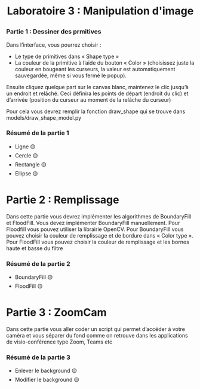 # <p align="center">Laboratoire 3 : Manipulation d'image </p>


### Partie 1 : Dessiner des prmitives

Dans l’interface, vous pourrez choisir :
-	Le type de primitives dans « Shape type »
-	La couleur de la primitive à l’aide du bouton « Color » (choisissez juste la couleur en bougeant les curseurs, la valeur est automatiquement sauvegardée, même si vous fermé le popup).

Ensuite cliquez quelque part sur le canvas blanc, maintenez le clic jusqu’à un endroit et relâché. Ceci définira les points de départ (endroit du clic) et d’arrivée (position du curseur au moment de la relâche du curseur)

Pour cela vous devrez remplir la fonction draw_shape qui se trouve dans models/draw_shape_model.py


### Résumé de la partie 1 
- Ligne       🟡
- Cercle      🟡
- Rectangle   🟡 
- Ellipse     🟡 



# Partie 2 : Remplissage
Dans cette partie vous devrez implémenter les algorithmes de BoundaryFill et FloodFill. Vous devez implémenter BoundaryFill manuellement. Pour Floodfill vous pouvez utiliser la librairie OpenCV.
Pour BoundaryFill vous pouvez choisir la couleur de remplissage et de bordure dans « Color type ». Pour FloodFill vous pouvez choisir la couleur de remplissage et les bornes haute et basse du filtre

### Résumé de la partie 2
- BoundaryFill         🟡
- FloodFill            🟡

# Partie 3 : ZoomCam

Dans cette partie vous aller coder un script qui permet d’accéder à votre caméra et vous séparer du fond comme on retrouve dans les applications de visio-conférence type Zoom, Teams etc


### Résumé de la partie 3
- Enlever le background            🟡
- Modifier le background           🟡

